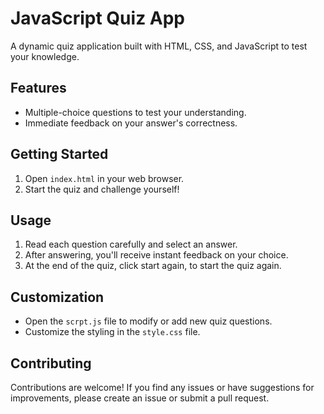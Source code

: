 
# JavaScript Quiz App

A dynamic quiz application built with HTML, CSS, and JavaScript to test your knowledge.


## Features

- Multiple-choice questions to test your understanding.
- Immediate feedback on your answer's correctness.

## Getting Started

1. Open `index.html` in your web browser.
2. Start the quiz and challenge yourself!

## Usage

1. Read each question carefully and select an answer.
2. After answering, you'll receive instant feedback on your choice.
3. At the end of the quiz, click start again, to start the quiz again.

## Customization

- Open the `scrpt.js` file to modify or add new quiz questions.
- Customize the styling in the `style.css` file.

## Contributing

Contributions are welcome! If you find any issues or have suggestions for improvements, please create an issue or submit a pull request.

